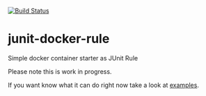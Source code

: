 [![Build Status](https://travis-ci.org/tdomzal/junit-docker-rule.svg?branch=master)](https://travis-ci.org/tdomzal/junit-docker-rule)
# junit-docker-rule
Simple docker container starter as JUnit Rule

Please note this is work in progress.

If you want know what it can do right now take a look at [examples](src/test/java/pl/domzal/junit/docker/rule/examples/).

